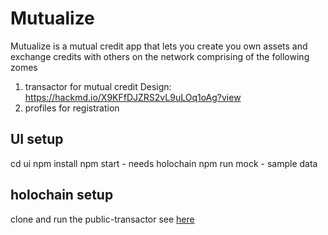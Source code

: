 # Mutualize

Mutualize is a mutual credit app that lets you create you own assets and exchange credits with others on the network
comprising of the following zomes
1. transactor for mutual credit  Design: https://hackmd.io/X9KFfDJZRS2vL9uLOq1oAg?view
2. profiles for registration


## UI setup

cd ui
npm install
npm start  - needs holochain
npm run mock - sample data

## holochain setup

clone and run the public-transactor
see [here](https://github.com/llavors-mutues/public-transactor)
